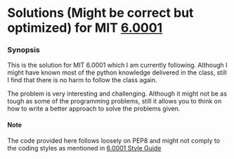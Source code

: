 # Solutions (Might be correct but optimized) for MIT [6.0001](https://ocw.mit.edu/courses/electrical-engineering-and-computer-science/6-0001-introduction-to-computer-science-and-programming-in-python-fall-2016/)

### Synopsis
This is the solution for MIT 6.0001 which I am currently following. Although I might have known most of the python knowledge delivered in the class, still I find that there is no harm to follow the class again. 

The problem is very interesting and challenging. Although it might not be as tough as some of the programming problems, still it allows you to think on how to write a better approach to solve the problems given.

#### Note
The code provided here follows loosely on PEP8 and might not comply to the coding styles as mentioned in [6.0001 Style Guide](https://ocw.mit.edu/courses/electrical-engineering-and-computer-science/6-0001-introduction-to-computer-science-and-programming-in-python-fall-2016/assignments/MIT6_0001F16_StyleGuide.pdf)